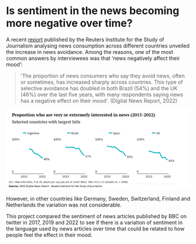 # Is sentiment in the news becoming more negative over time? 

A recent [report](https://reutersinstitute.politics.ox.ac.uk/digital-news-report/2022/dnr-executive-summary) published by the Reuters Institute for the Study of Journalism analysing news consumption across different countries unveiled the increase in news avoidance. Among the reasons, one of the most common answers by interviewees was that ‘news negatively affect their mood’: 

>'The proportion of news consumers who say they avoid news, often or sometimes, has increased sharply across countries. This type of selective avoidance has doubled in both Brazil (54%) and the UK (46%) over the last five years, with many respondents saying news has a negative effect on their mood'. (Digital News Report, 2022)

![](./img/image2.png)

However, in other countries like Germany, Sweden, Switzerland, Finland and Netherlands the variation was not considerable. 

This project compared the sentiment of news articles published by BBC on twitter in 2017, 2019 and 2022 to see if there is a variation of sentiment in the language used by news articles over time that could be related to how people feel the effect in their mood.  









